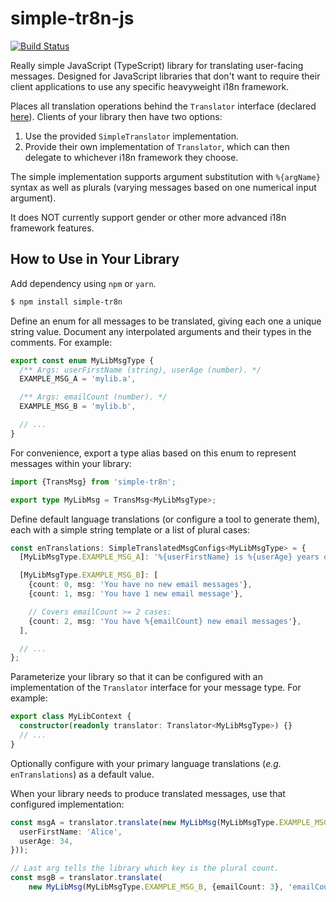 # simple-tr8n-js

[![Build Status](https://travis-ci.org/Lindurion/simple-tr8n-js.svg?branch=master)](https://travis-ci.org/Lindurion/simple-tr8n-js)

Really simple JavaScript (TypeScript) library for translating user-facing
messages. Designed for JavaScript libraries that don't want to require their
client applications to use any specific heavyweight i18n framework.

Places all translation operations behind the `Translator` interface (declared
[here](src/translator.ts)). Clients of your library then have two options:
1. Use the provided `SimpleTranslator` implementation.
2. Provide their own implementation of `Translator`, which can then delegate to
   whichever i18n framework they choose.

The simple implementation supports argument substitution with `%{argName}`
syntax as well as plurals (varying messages based on one numerical input
argument).

It does NOT currently support gender or other more advanced i18n framework
features.

## How to Use in Your Library

Add dependency using `npm` or `yarn`.

```bash
$ npm install simple-tr8n
```

Define an enum for all messages to be translated, giving each one a unique
string value. Document any interpolated arguments and their types in the
comments. For example:

```typescript
export const enum MyLibMsgType {
  /** Args: userFirstName (string), userAge (number). */
  EXAMPLE_MSG_A = 'mylib.a',

  /** Args: emailCount (number). */
  EXAMPLE_MSG_B = 'mylib.b',

  // ...
}
```

For convenience, export a type alias based on this enum to represent messages
within your library:

```typescript
import {TransMsg} from 'simple-tr8n';

export type MyLibMsg = TransMsg<MyLibMsgType>;
```

Define default language translations (or configure a tool to generate them),
each with a simple string template or a list of plural cases:

```typescript
const enTranslations: SimpleTranslatedMsgConfigs<MyLibMsgType> = {
  [MyLibMsgType.EXAMPLE_MSG_A]: '%{userFirstName} is %{userAge} years old',

  [MyLibMsgType.EXAMPLE_MSG_B]: [
    {count: 0, msg: 'You have no new email messages'},
    {count: 1, msg: 'You have 1 new email message'},

    // Covers emailCount >= 2 cases:
    {count: 2, msg: 'You have %{emailCount} new email messages'},
  ],

  // ...
};
```

Parameterize your library so that it can be configured with an implementation
of the `Translator` interface for your message type. For example:

```typescript
export class MyLibContext {
  constructor(readonly translator: Translator<MyLibMsgType>) {}
  // ...
}
```

Optionally configure with your primary language translations (*e.g.*
`enTranslations`) as a default value.

When your library needs to produce translated messages, use that configured
implementation:

```typescript
const msgA = translator.translate(new MyLibMsg(MyLibMsgType.EXAMPLE_MSG_A, {
  userFirstName: 'Alice',
  userAge: 34,
}));

// Last arg tells the library which key is the plural count.
const msgB = translator.translate(
    new MyLibMsg(MyLibMsgType.EXAMPLE_MSG_B, {emailCount: 3}, 'emailCount'));
```
